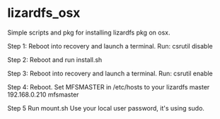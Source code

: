 # lizardfs_osx
Simple scripts and pkg for installing lizardfs pkg on osx.

Step 1: 
Reboot into recovery and launch a terminal. Run: csrutil disable

Step 2:
Reboot and run install.sh

Step 3: 
Reboot into recovery and launch a terminal. Run: csrutil enable

Step 4: 
Reboot.
Set MFSMASTER in /etc/hosts to your lizardfs master
192.168.0.210 mfsmaster

Step 5
Run mount.sh
Use your local user password, it's using sudo.
